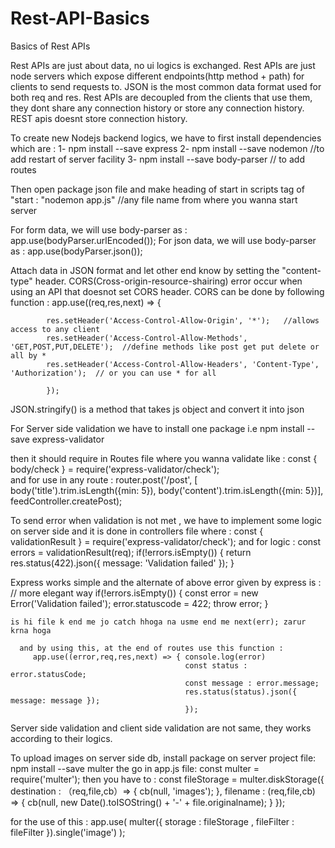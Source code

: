 # Rest-API-Basics
Basics of Rest APIs


Rest APIs are just about data, no ui logics is exchanged.
Rest APIs are just node servers which expose different endpoints(http method + path) for clients to send requests to.
JSON is the most common data format used for both req and res.
Rest APIs are decoupled from the clients that use them, they dont share any connection history or store any connection history.
REST apis doesnt store connection history.

To create new Nodejs backend logics, we have to first install dependencies which are :
   1- npm install --save express
   2- npm install --save nodemon       //to add restart of server facility
   3- npm install --save body-parser   // to add routes

Then open package json file and make heading of start in scripts tag of "start : "nodemon app.js"   //any file name from where you wanna start server

For form data, we will use body-parser as : app.use(bodyParser.urlEncoded());
For json data, we will use body-parser as : app.use(bodyParser.json());




Attach data in JSON format and let other end know by setting the "content-type" header.
CORS(Cross-origin-resource-shairing) error occur when using an API that doesnot set CORS header.
 CORS can be done by following function :
          app.use((req,res,next) => {
            
            res.setHeader('Access-Control-Allow-Origin', '*');   //allows access to any client
            res.setHeader('Access-Control-Allow-Methods', 'GET,POST,PUT,DELETE');  //define methods like post get put delete or all by *
            res.setHeader('Access-Control-Allow-Headers', 'Content-Type', 'Authorization');  // or you can use * for all
            
            });


JSON.stringify() is a method that takes js object and convert it into json

For Server side validation we have to install one package i.e
   npm install --save express-validator
  
   then it should require in Routes file where you wanna validate like :
   const { body/check } = require('express-validator/check');  
and for use in any route :
   router.post('/post',
               [ body('title').trim.isLength({min: 5}),
                 body('content').trim.isLength({min: 5})],
               feedController.createPost);

To send error when validation is not met , we have to implement some logic on server side and it is done in controllers file where :
   const { validationResult } = require('express-validator/check'); 
and for logic :
   const errors = validationResult(req);
   if(!errors.isEmpty()) {
            return res.status(422).json({ message: 'Validation failed' });
            }
            
Express works simple and the alternate of above error given by express is :   // more elegant way
   if(!errors.isEmpty()) {
         const error = new Error('Validation failed');
         error.statuscode = 422;
         throw error;
      }
      
    is hi file k end me jo catch hhoga na usme end me next(err); zarur krna hoga
    
      and by using this, at the end of routes use this function :
         app.use((error,req,res,next) => { console.log(error)
                                           const status : error.statusCode;
                                           const message : error.message;
                                           res.status(status).json({ message: message }); 
                                           });
         
            
Server side validation and client side validation are not same, they works according to their logics.


To upload images on server side db, install package on server project file:
    npm install --save multer
the go in app.js file:
    const multer = require('multer'); 
then you have to :
   const fileStorage = multer.diskStorage({
   destination : （req,file,cb）=> {
      cb(null, 'images');
               },
    filename : (req,file,cb) => {
      cb(null, new Date().toISOString() + '-' + file.originalname); 
                 }
   });
   
   for the use of this :
      app.use(
            multer({ storage : fileStorage ,  fileFilter : fileFilter }).single('image')
            );
